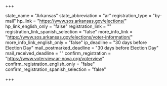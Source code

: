 +++

state_name = "Arkansas"
state_abbreviation = "ar"
registration_type = "by-mail"
hp_link = "https://www.sos.arkansas.gov/elections/"
hp_link_english_only = "false"
registration_link = ""
registration_link_spanish_selection = "false"
more_info_link = "https://www.sos.arkansas.gov/elections/voter-information/"
more_info_link_english_only = "false"
ip_deadline = "30 days before Election Day"
mail_postmarked_deadline = "30 days before Election Day"
mail_received_deadline = ""
confirm_registration = "https://www.voterview.ar-nova.org/voterview"
confirm_registration_english_only = "false"
confirm_registration_spanish_selection = "false"

+++